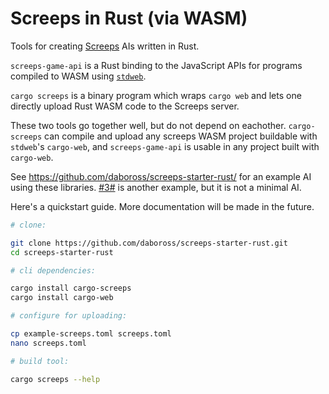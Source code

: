 Screeps in Rust (via WASM)
==========================

Tools for creating [Screeps] AIs written in Rust.


`screeps-game-api` is a Rust binding to the JavaScript APIs for programs compiled to WASM using [`stdweb`].

`cargo screeps` is a binary program which wraps `cargo web` and lets one directly upload Rust WASM code to the
Screeps server.

These two tools go together well, but do not depend on eachother. `cargo-screeps` can compile and upload
any screeps WASM project buildable with `stdweb`'s `cargo-web`, and `screeps-game-api` is usable in any
project built with `cargo-web`.

See https://github.com/daboross/screeps-starter-rust/ for an example AI using these libraries.
[#3#](https://github.com/daboross/ai-3) is another example, but it is not a minimal AI.

Here's a quickstart guide. More documentation will be made in the future.

```sh
# clone:

git clone https://github.com/daboross/screeps-starter-rust.git
cd screeps-starter-rust

# cli dependencies:

cargo install cargo-screeps
cargo install cargo-web

# configure for uploading:

cp example-screeps.toml screeps.toml
nano screeps.toml

# build tool:

cargo screeps --help
```

[screeps]: https://screeps.com/
[`stdweb`]: https://github.com/koute/stdweb
